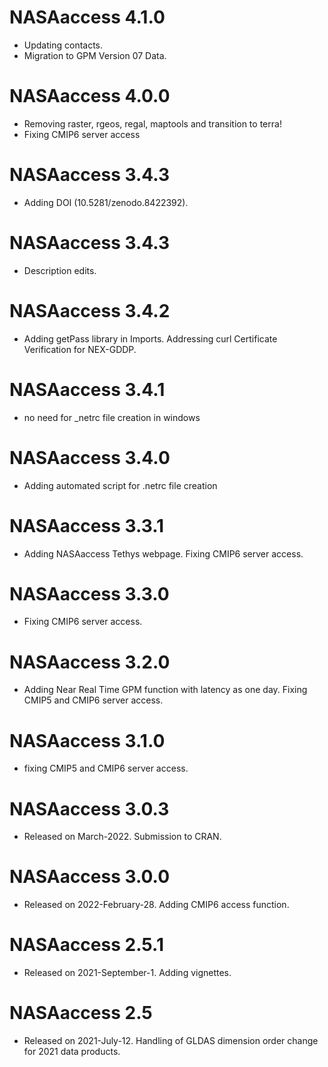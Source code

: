 # NASAaccess 4.1.0
* Updating contacts.
* Migration to GPM Version 07 Data.

# NASAaccess 4.0.0
* Removing raster, rgeos, regal, maptools and transition to terra!
* Fixing CMIP6 server access

# NASAaccess 3.4.3
* Adding DOI (10.5281/zenodo.8422392).

# NASAaccess 3.4.3
* Description edits.

# NASAaccess 3.4.2
* Adding getPass library in Imports. Addressing curl Certificate Verification for NEX-GDDP.

# NASAaccess 3.4.1

* no need for _netrc file creation in windows

# NASAaccess 3.4.0

* Adding automated script for .netrc file creation

# NASAaccess 3.3.1

* Adding NASAaccess Tethys webpage. Fixing CMIP6 server access.

# NASAaccess 3.3.0

* Fixing CMIP6 server access.

# NASAaccess 3.2.0

* Adding Near Real Time GPM function with latency as one day. Fixing CMIP5 and CMIP6 server access.

# NASAaccess 3.1.0

* fixing CMIP5 and CMIP6 server access.

# NASAaccess 3.0.3

* Released on March-2022. Submission to CRAN.


# NASAaccess 3.0.0

* Released on 2022-February-28. Adding CMIP6 access function.


# NASAaccess 2.5.1

* Released on 2021-September-1. Adding vignettes.


# NASAaccess 2.5

* Released on 2021-July-12. Handling of GLDAS dimension order change for 2021 data products.

